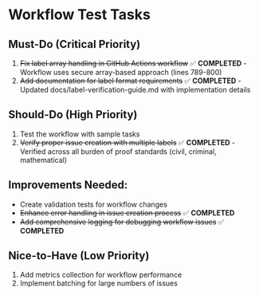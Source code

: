 # Workflow Test Tasks

## Must-Do (Critical Priority)

1. ~~Fix label array handling in GitHub Actions workflow~~ ✅ **COMPLETED** - Workflow uses secure array-based approach (lines 789-800)
2. ~~Add documentation for label format requirements~~ ✅ **COMPLETED** - Updated docs/label-verification-guide.md with implementation details

## Should-Do (High Priority) 

1. Test the workflow with sample tasks
2. ~~Verify proper issue creation with multiple labels~~ ✅ **COMPLETED** - Verified across all burden of proof standards (civil, criminal, mathematical)

## Improvements Needed:
- Create validation tests for workflow changes
- ~~Enhance error handling in issue creation process~~ ✅ **COMPLETED**
- ~~Add comprehensive logging for debugging workflow issues~~ ✅ **COMPLETED**

## Nice-to-Have (Low Priority)

1. Add metrics collection for workflow performance
2. Implement batching for large numbers of issues